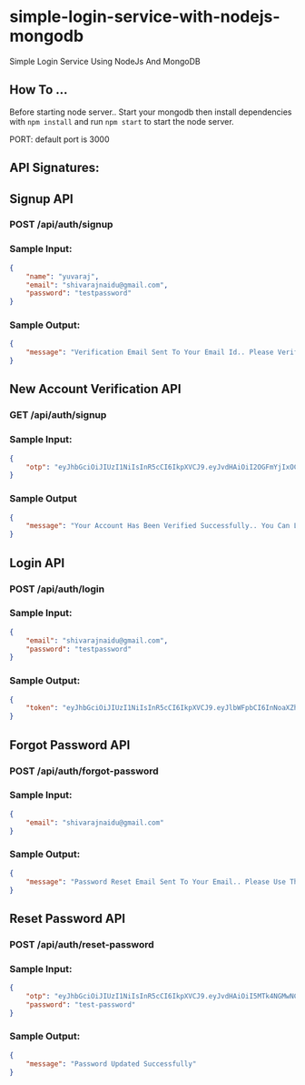 # simple-login-service-with-nodejs-mongodb
Simple Login Service Using NodeJs And MongoDB

## How To ...

Before starting node server.. Start your mongodb
then install dependencies with `npm install` and run `npm start` to start the node server.

PORT: default port is 3000

## API Signatures:

## Signup API

### POST /api/auth/signup

### Sample Input:

```json
{
    "name": "yuvaraj",
    "email": "shivarajnaidu@gmail.com",
    "password": "testpassword"
}
```

### Sample Output:

```json
{
    "message": "Verification Email Sent To Your Email Id.. Please Verify Your Email By Clicking The Verification Link"
}
```

## New Account Verification API

### GET /api/auth/signup

### Sample Input:

```json
{
    "otp": "eyJhbGciOiJIUzI1NiIsInR5cCI6IkpXVCJ9.eyJvdHAiOiI2OGFmYjIxOC1iZTYyLTRkY2UtYjBkYy03Nzc1NjFhZWYxZGUiLCJpYXQiOjE1MzY5MjM1MTEsImV4cCI6MTUzNjkyNzExMX0.1iQW3gxwxhCRKrtdg1r7dBu3FnUxDQxYPnQQC5rT7i8"
}
```
### Sample Output

```json
{
    "message": "Your Account Has Been Verified Successfully.. You Can Login Now.."
}
```

## Login API

### POST /api/auth/login

### Sample Input:

```json
{
    "email": "shivarajnaidu@gmail.com",
    "password": "testpassword"
}
```
### Sample Output:

```json
{
    "token": "eyJhbGciOiJIUzI1NiIsInR5cCI6IkpXVCJ9.eyJlbWFpbCI6InNoaXZhcmFqbmFpZHVAZ21haWwuY29tIiwicHJvdmlkZXIiOiJsb2NhbCIsInVzZXJJZCI6IjhlODc4NmZjLWU5MmQtNGM2NC1hYmI4LTg0MTgzMzgyNDYzNCIsInByb2ZpbGVJZCI6ImFkNGFhZjE3LWY5YjEtNDM3MS1iNzU0LWQzYmFlZDUxOTVhMCIsImlhdCI6MTUzMDI3NDY1MCwiZXhwIjoxNTMwMjc4MjUwfQ.NJjZeMnMB3bPsSTAbFkQy3N8dTHyretRHB3ii1LWVqM"
}
```

## Forgot Password API

### POST /api/auth/forgot-password

### Sample Input:

```json
{
    "email": "shivarajnaidu@gmail.com"
}
```

### Sample Output:

```json
{
    "message": "Password Reset Email Sent To Your Email.. Please Use That Link To Reset Your Password"
}
```


## Reset Password API

### POST /api/auth/reset-password

### Sample Input:

```json
{
    "otp": "eyJhbGciOiJIUzI1NiIsInR5cCI6IkpXVCJ9.eyJvdHAiOiI5MTk4NGMwNC00ZTE5LTRhYTAtOTNjOC0yNTMzNWViNTNhMDUiLCJpYXQiOjE1MzY5MjY3MTgsImV4cCI6MTUzNjkzMDMxOH0.hlk5b4j1fX50VB64YVGFAkNLvEnYiO8ZvBEdeSRZtlw",
    "password": "test-password"
}
```

### Sample Output:

```json
{
    "message": "Password Updated Successfully"
}
```
